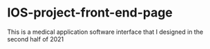 # IOS-project-front-end-page
This is a medical application software interface that I designed in the second half of 2021
